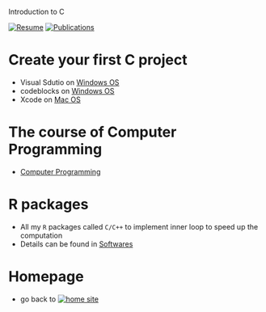 Introduction to C

[![Resume](https://img.shields.io/badge/C-Language-ye.svg)](https://xliusufe.github.io/post/cp/contents2c/)
[![Publications](https://img.shields.io/badge/R-packages-yellow.svg)](https://xliusufe.github.io/post/cv/softwares/)


# Create your first C project
  - Visual Sdutio on [Windows OS](https://xliusufe.github.io/cp/createFirstProject_windows.pdf)
  - codeblocks on [Windows OS](https://xliusufe.github.io/cp/createFirstProject_codeblocks.pdf)
  - Xcode on [Mac OS](https://xliusufe.github.io/cp/createFirstProject_mac.pdf)

# The course of **Computer Programming**
  - [Computer Programming](https://xliusufe.github.io/post/cp/contents2c/)
  
# R packages  
  - All my `R` packages called `C/C++` to implement inner loop to speed up the computation
  - Details can be found in [Softwares](https://xliusufe.github.io/post/cv/softwares/)
  
# Homepage
- go back to [![home site](https://img.shields.io/badge/个人主页-Homepage-ye.svg)](https://xliusufe.github.io) 
